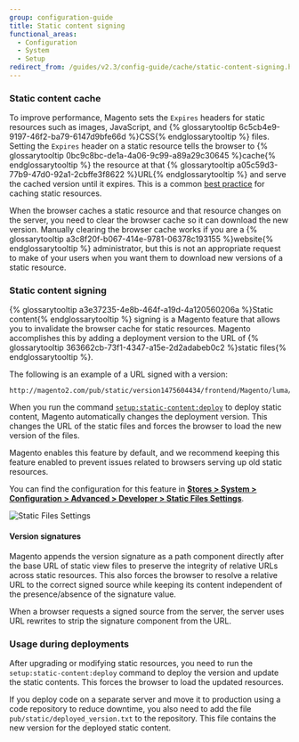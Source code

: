 ```yaml
---
group: configuration-guide
title: Static content signing
functional_areas:
  - Configuration
  - System
  - Setup
redirect_from: /guides/v2.3/config-guide/cache/static-content-signing.html
---
```


### Static content cache

To improve performance, Magento sets the `Expires` headers for static resources such as images, JavaScript, and {% glossarytooltip 6c5cb4e9-9197-46f2-ba79-6147d9bfe66d %}CSS{% endglossarytooltip %} files.
Setting the `Expires` header on a static resource tells the browser to {% glossarytooltip 0bc9c8bc-de1a-4a06-9c99-a89a29c30645 %}cache{% endglossarytooltip %} the resource at that {% glossarytooltip a05c59d3-77b9-47d0-92a1-2cbffe3f8622 %}URL{% endglossarytooltip %} and serve the cached version until it expires.
This is a common [best practice](https://developer.yahoo.com/performance/rules.html#expires=) for caching static resources.

When the browser caches a static resource and that resource changes on the server, you need to clear the browser cache so it can download the new version.
Manually clearing the browser cache works if you are a {% glossarytooltip a3c8f20f-b067-414e-9781-06378c193155 %}website{% endglossarytooltip %} administrator, but this is not an appropriate request to make of your users when you want them to download new versions of a static resource.

### Static content signing

{% glossarytooltip a3e37235-4e8b-464f-a19d-4a120560206a %}Static content{% endglossarytooltip %} signing is a Magento feature that allows you to invalidate the browser cache for static resources.
Magento accomplishes this by adding a deployment version to the URL of {% glossarytooltip 363662cb-73f1-4347-a15e-2d2adabeb0c2 %}static files{% endglossarytooltip %}.

The following is an example of a URL signed with a version:

```
http://magento2.com/pub/static/version1475604434/frontend/Magento/luma/en_US/images/logo.svg
```

When you run the command [`setup:static-content:deploy`]({{page.baseurl}}/configure/command-line/static-content/deploy.html) to deploy static content, Magento automatically changes the deployment version.
This changes the URL of the static files and forces the browser to load the new version of the files.

Magento enables this feature by default, and we recommend keeping this feature enabled to prevent issues related to browsers serving up old static resources.

You can find the configuration for this feature in [**Stores > System > Configuration > Advanced > Developer > Static Files Settings**](http://docs.magento.com/m2/ee/user_guide/system/static-file-signature.html).

![Static Files Settings]({{site.baseurl}}/static/images/static-files-settings.png)

#### Version signatures

Magento appends the version signature as a path component directly after the base URL of static view files to preserve the integrity of relative URLs across static resources.
This also forces the browser to resolve a relative URL to the correct signed source while keeping its content independent of the presence/absence of the signature value.

When a browser requests a signed source from the server, the server uses URL rewrites to strip the signature component from the URL.

### Usage during deployments

After upgrading or modifying static resources, you need to run the `setup:static-content:deploy` command to deploy the version and update the static contents.
This forces the browser to load the updated resources.

If you deploy code on a separate server and move it to production using a code repository to reduce downtime, you also need to add the file `pub/static/deployed_version.txt` to the repository.
This file contains the new version for the deployed static content.


